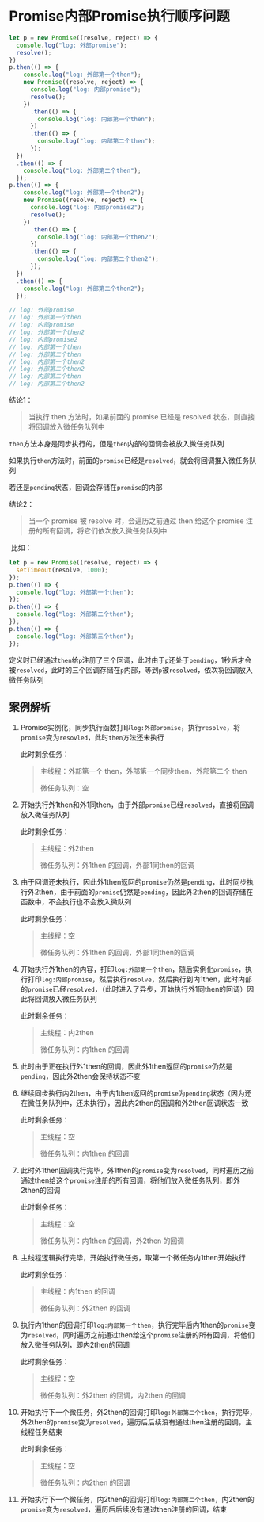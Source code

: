 # Promise内部Promise执行顺序问题

```javascript
let p = new Promise((resolve, reject) => {
  console.log("log: 外部promise");
  resolve();
})
p.then(() => {
    console.log("log: 外部第一个then");
    new Promise((resolve, reject) => {
      console.log("log: 内部promise");
      resolve();
    })
      .then(() => {
        console.log("log: 内部第一个then");
      })
      .then(() => {
        console.log("log: 内部第二个then");
      });
  })
  .then(() => {
    console.log("log: 外部第二个then");
  });
p.then(() => {
    console.log("log: 外部第一个then2");
    new Promise((resolve, reject) => {
      console.log("log: 内部promise2");
      resolve();
    })
      .then(() => {
        console.log("log: 内部第一个then2");
      })
      .then(() => {
        console.log("log: 内部第二个then2");
      });
  })
  .then(() => {
    console.log("log: 外部第二个then2");
  });

// log: 外部promise
// log: 外部第一个then
// log: 内部promise
// log: 外部第一个then2
// log: 内部promise2
// log: 内部第一个then
// log: 外部第二个then
// log: 内部第一个then2
// log: 外部第二个then2
// log: 内部第二个then
// log: 内部第二个then2
```

结论1：

> 当执行 then 方法时，如果前面的 promise 已经是 resolved 状态，则直接将回调放入微任务队列中

​	`then`方法本身是同步执行的，但是`then`内部的回调会被放入微任务队列

​	如果执行`then`方法时，前面的`promise`已经是`resolved`，就会将回调推入微任务队列

​	若还是`pending`状态，回调会存储在`promise`的内部

结论2：

> 当一个 promise 被 resolve 时，会遍历之前通过 then 给这个 promise 注册的所有回调，将它们依次放入微任务队列中

​	比如：

```javascript
let p = new Promise((resolve, reject) => {
  setTimeout(resolve, 1000);
});
p.then(() => {
  console.log("log: 外部第一个then");
});
p.then(() => {
  console.log("log: 外部第二个then");
});
p.then(() => {
  console.log("log: 外部第三个then");
});
```

定义时已经通过`then`给`p`注册了三个回调，此时由于`p`还处于`pending`，1秒后才会被`resolved`，此时的三个回调存储在`p`内部，等到`p`被`resolved`，依次将回调放入微任务队列

## 案例解析

1. Promise实例化，同步执行函数打印`log:外部promise`，执行`resolve`，将`promise`变为`resovled`，此时`then`方法还未执行

   此时剩余任务：

   > 主线程：外部第一个 then，外部第一个同步then，外部第二个 then
   >
   > 微任务队列：空

2. 开始执行外1then和外1同then，由于外部`promise`已经`resolved`，直接将回调放入微任务队列

   此时剩余任务：

   > 主线程：外2then
   >
   > 微任务队列：外1then 的回调，外部1同then的回调

3. 由于回调还未执行，因此外1then返回的`promise`仍然是`pending`，此时同步执行外2then，由于前面的`promise`仍然是`pending`，因此外2then的回调存储在函数中，不会执行也不会放入微队列

   此时剩余任务：

   > 主线程：空
   >
   > 微任务队列：外1then 的回调，外部1同then的回调

4. 开始执行外1then的内容，打印`log:外部第一个then`，随后实例化`promise`，执行打印`log:内部promise`，然后执行`resolve`，然后执行到内1then，此时内部的`promise`已经`resolved`，（此时进入了异步，开始执行外1同then的回调）因此将回调放入微任务队列

   此时剩余任务：

   > 主线程：内2then
   >
   > 微任务队列：内1then 的回调

5. 此时由于正在执行外1then的回调，因此外1then返回的`promise`仍然是`pending`，因此外2then会保持状态不变

6. 继续同步执行内2then，由于内1then返回的`promise`为`pending`状态（因为还在微任务队列中，还未执行），因此内2then的回调和外2then回调状态一致

   此时剩余任务：

   > 主线程：空
   >
   > 微任务队列：内1then 的回调

7. 此时外1then回调执行完毕，外1then的`promise`变为`resolved`，同时遍历之前通过then给这个`promise`注册的所有回调，将他们放入微任务队列，即外2then的回调

   此时剩余任务：

   > 主线程：空
   >
   > 微任务队列：内1then  的回调，外2then 的回调

8. 主线程逻辑执行完毕，开始执行微任务，取第一个微任务内1then开始执行

   此时剩余任务：

   > 主线程：内1then 的回调
   >
   > 微任务队列：外2then 的回调

9. 执行内1then的回调打印`log:内部第一个then`，执行完毕后内1then的`promise`变为`resolved`，同时遍历之前通过then给这个`promise`注册的所有回调，将他们放入微任务队列，即内2then的回调

   此时剩余任务：

   > 主线程：空
   >
   > 微任务队列：外2then 的回调，内2then 的回调

10. 开始执行下一个微任务，外2then的回调打印`log:外部第二个then`，执行完毕，外2then的`promise`变为`resolved`，遍历后后续没有通过then注册的回调，主线程任务结束

    此时剩余任务：

    > 主线程：空
    >
    > 微任务队列：内2then 的回调

11. 开始执行下一个微任务，内2then的回调打印`log:内部第二个then`，内2then的`promise`变为`resolved`，遍历后后续没有通过then注册的回调，结束